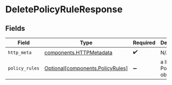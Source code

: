 # DeletePolicyRuleResponse


## Fields

| Field                                                                      | Type                                                                       | Required                                                                   | Description                                                                |
| -------------------------------------------------------------------------- | -------------------------------------------------------------------------- | -------------------------------------------------------------------------- | -------------------------------------------------------------------------- |
| `http_meta`                                                                | [components.HTTPMetadata](../../models/components/httpmetadata.md)         | :heavy_check_mark:                                                         | N/A                                                                        |
| `policy_rules`                                                             | [Optional[components.PolicyRules]](../../models/components/policyrules.md) | :heavy_minus_sign:                                                         | a list of PolicyRule objects                                               |